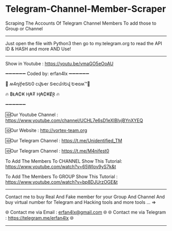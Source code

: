 # Telegram-Channel-Member-Scraper
Scraping The Accounts Of Telegram Channel Members To add those to Group or Channel
***
 Just open the file with Python3 then go to my.telegram.org to read the API ID & HASH and more AND Use!
***
Show in Youtube : https://youtu.be/vmaGO5eOoAU

➖➖➖➖➖➖
Coded by: erfan4lx
➖➖➖➖➖➖

👊 ʍ4ղíƒҽՏԵ0 ϲվҍҽɾ ՏҽϲմɾíԵվ Եҽɑʍ™💪

🔥 ฿Ⱡ₳₵₭ Ⱨ₳₮ Ⱨ₳₵₭ɆⱤ 🔥

➖➖➖➖➖➖

🆔Our Youtube Channel : https://www.youtube.com/channel/UCHL7e6sD1eXIBIvjBYnXYEQ

🆔Our Website : http://vortex-team.org

🆔Our Telegram Channel : https://t.me/Unidentified_TM

🆔Our Telegram Channel : https://t.me/M4nifest0

To Add The Members To CHANNEL Show This Tutorial:  https://www.youtube.com/watch?v=65WIov9yS7k&t

To Add The Members To GROUP Show This Tutorial :   https://www.youtube.com/watch?v=bp8DJUrzOGE&t

***
Contact me to buy Real And Fake member for your Group And Channel
And buy virtual number for Telegram and Hacking tools and more tools ...   =>

🌐 Contact me via Email : erfan4lx@gmail.com 🌐
🌐 Contact me via Telegram : https://telegram.me/erfan4lx 🌐
***

